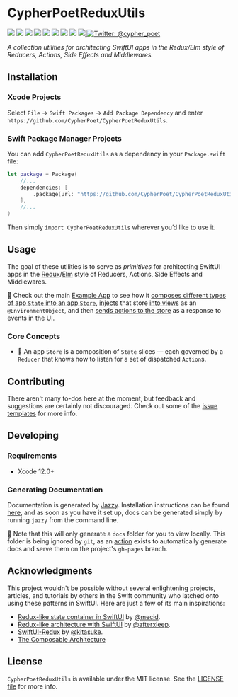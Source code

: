 # CypherPoetReduxUtils

<p>
    <img src="https://img.shields.io/badge/Swift-5.3-F06C33.svg" />
    <img src="https://img.shields.io/badge/iOS-13.0+-865EFC.svg" />
    <img src="https://img.shields.io/badge/iPadOS-13.0+-F65EFC.svg" />
    <img src="https://img.shields.io/badge/macOS-10.15+-179AC8.svg" />
    <img src="https://img.shields.io/badge/tvOS-13.0+-41465B.svg" />
    <img src="https://img.shields.io/badge/watchOS-6.0+-1FD67A.svg" />
    <img src="https://img.shields.io/badge/License-MIT-blue.svg" />
    <img src="https://github.com/CypherPoet/CypherPoetReduxUtils/workflows/Build%20&%20Test/badge.svg" />
    <a href="https://github.com/apple/swift-package-manager">
      <img src="https://img.shields.io/badge/spm-compatible-brightgreen.svg?style=flat" />
    </a>
    <a href="https://twitter.com/cypher_poet">
        <img src="https://img.shields.io/badge/Contact-@cypher_poet-lightgrey.svg?style=flat" alt="Twitter: @cypher_poet" />
    </a>
</p>


<p align="center">

_A collection utilities for architecting SwiftUI apps in the Redux/Elm style of Reducers, Actions, Side Effects and Middlewares._

<p />


## Installation

### Xcode Projects

Select `File` -> `Swift Packages` -> `Add Package Dependency` and enter `https://github.com/CypherPoet/CypherPoetReduxUtils`.


### Swift Package Manager Projects

You can add `CypherPoetReduxUtils` as a dependency in your `Package.swift` file:

```swift
let package = Package(
    //...
    dependencies: [
        .package(url: "https://github.com/CypherPoet/CypherPoetReduxUtils", from: "0.2.1"),
    ],
    //...
)
```

Then simply `import CypherPoetReduxUtils` wherever you’d like to use it.


## Usage

The goal of these utilities is to serve as _primitives_ for architecting SwiftUI apps in the [Redux](https://redux.js.org/)/[Elm](https://guide.elm-lang.org/architecture/) style of Reducers, Actions, Side Effects and Middlewares.

🔑 Check out the main [Example App](./Examples/ExampleApp) to see how it [composes different types of app `State` into an app `Store`](https://github.com/CypherPoet/CypherPoetReduxUtils/blob/57cbb225c896181083972a298d8952e8feb14826/Examples/ExampleApp/Shared/Data/State/AppState.swift#L16), [injects](https://github.com/CypherPoet/CypherPoetReduxUtils/blob/57cbb225c896181083972a298d8952e8feb14826/Examples/ExampleApp/Shared/ExamplesApp.swift#L25) that store [into views](https://github.com/CypherPoet/CypherPoetReduxUtils/blob/57cbb225c896181083972a298d8952e8feb14826/Examples/ExampleApp/Shared/Scene%20Views/AsyncSideEffectExample.swift#L13) as an `@EnvironmentObject`, and then [sends actions to the store](https://github.com/CypherPoet/CypherPoetReduxUtils/blob/57cbb225c896181083972a298d8952e8feb14826/Examples/ExampleApp/Shared/Scene%20Views/AsyncSideEffectExample.swift#L85) as a response to events in the UI.


### Core Concepts

- 🔑 An app `Store` is a composition of `State` slices &mdash; each governed by a `Reducer` that knows how to listen for a set of dispatched `Action`s.


## Contributing

There aren't many to-dos here at the moment, but feedback and suggestions are certainly not discouraged. Check out some of the [issue templates](./.github/ISSUE_TEMPLATE/) for more info.


## Developing

### Requirements

- Xcode 12.0+


### Generating Documentation

Documentation is generated by [Jazzy](https://github.com/realm/jazzy). Installation instructions can be found [here](https://github.com/realm/jazzy#installation), and as soon as you have it set up, docs can be generated simply by running `jazzy` from the command line.

📝 Note that this will only generate a `docs` folder for you to view locally. This folder is being ignored by `git`, as an [action](./.github/workflows/PublishDocumentation.yml) exists to automatically generate docs and serve them on the project's `gh-pages` branch.


## Acknowledgments

This project wouldn't be possible without several enlightening projects, articles, and tutorials by others in the Swift community who latched onto using these patterns in SwiftUI. Here are just a few of its main inspirations:

- [Redux-like state container in SwiftUI](https://swiftwithmajid.com/2019/09/18/redux-like-state-container-in-swiftui/) by [@mecid](https://github.com/mecid).
- [Redux-like architecture with SwiftUI](https://danielbernal.co/redux-like-architecture-with-swiftui-basics/) by [@afterxleep](https://github.com/afterxleep).
- [SwiftUI-Redux](https://github.com/kitasuke/SwiftUI-Redux) by [@kitasuke](https://github.com/kitasuke).
- [The Composable Architecture](https://github.com/pointfreeco/swift-composable-architecture)


## License

`CypherPoetReduxUtils` is available under the MIT license. See the [LICENSE file](./LICENSE) for more info.
